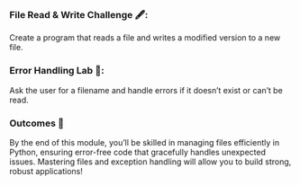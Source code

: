 ### File Read & Write Challenge 🖋️: 
Create a program that reads a file and writes a modified version to a new file.

### Error Handling Lab 🧪: 
Ask the user for a filename and handle errors if it doesn’t exist or can’t be read.

### Outcomes 🎉
By the end of this module, you’ll be skilled in managing files efficiently in Python, ensuring error-free code that gracefully handles unexpected issues. Mastering files and exception handling will allow you to build strong, robust applications!